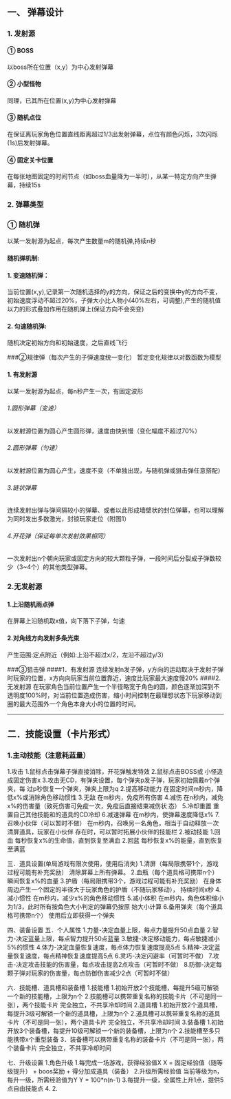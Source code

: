 ## 一、	弹幕设计
### 1.	发射源
#### ①	BOSS
以boss所在位置（x,y）为中心发射弹幕
#### ②	小型怪物
同理，已其所在位置(x,y)为中心发射弹幕
#### ③	随机点位
在保证离玩家角色位置直线距离超过1/3出发射弹幕，点位有颜色闪烁，3次闪烁(1s)后发射弹幕。
#### ④	固定关卡位置
在每张地图固定的时间节点（如boss血量降为一半时），从某一特定方向产生弹幕，持续15s

### 2.	弹幕类型
### ①	随机弹
以某一发射源为起点，每次产生数量m的随机弹,持续n秒
	
#### 随机弹机制:
#### 1.	变速随机弹：
当前位置(x,y),记录第一次随机选择的y的方向，保证之后的变换中y的方向不变，初始速度浮动不超过20%，子弹大小比人物小(40%左右，可调整),产生的随机值以力的形式叠加作用在随机弹上(保证方向不会突变)

#### 2.	匀速随机弹:
随机决定初始方向和初始速度，之后直线飞行

###②规律弹（每次产生的子弹速度统一变化）
暂定变化规律以对数函数为模型
#### 1.	有发射源
以某一发射源为起点，每n秒产生一次，有固定波形
###### 1.圆形弹幕（变速）
以发射源位置为圆心产生圆形弹，速度由快到慢（变化幅度不超过70%）
###### 2.圆形弹幕（匀速）
以发射源位置为圆心产生，速度不变（不单独出现，与随机弹或狙击弹任意搭配）
###### 3.链状弹幕
连续发射出弹与弹间隔较小的弹幕、或者以此形成墙壁状的封位弹幕，也可以理解为同时发出多数激光，封锁玩家走位（附图1）
###### 4.开花弹（保证每单次发射效果相同）
一次发射出n个朝向玩家或固定方向的较大颗粒子弹，一段时间后分裂成子弹数较少（3~4个）的其他类型弹幕。
		
### 2.无发射源
#### 1.上沿随机雨点弹
在屏幕上沿随机取x值，向下落下子弹，匀速
#### 2.对角线方向发射多条光束
产生范围:定点附近（例如:上沿不超过x/2，左沿不超过y/3）

###③狙击弹
####1．有发射源
连续发射n发子弹，y方向的运动取决于发射子弹时玩家的位置，x方向向玩家当前位置靠近，速度比玩家最大速度慢20%
####2.无发射源
在玩家角色当前位置产生一个半径略宽于角色的圆，颜色逐渐加深到不透明度100%时，对当前位置造成伤害，缩小时间控制在最理想状态下玩家移动到圈的最大范围外一个角色本身大小的位置的时间。

***

## 二．技能设置（卡片形式）
###	1.主动技能（注意耗蓝量）	
1.攻击
		1.鼠标点击弹幕子弹直接消除，开花弹触发特效
		2.鼠标点击BOSS或 小怪造成固定伤害x
		3.攻击无CD，有弹夹设置，每个弹夹p发子弹，玩家初始佩戴n个弹夹，每			过p秒恢复一个弹夹，弹夹上限为q
2.提高移动能力
		在固定时间m秒内，降低x%或消除角色移动惯性
3.无敌
		在m秒内，免疫所有伤害
4.减伤
		在n秒内，减免x%的伤害量（致死伤害可免疫一次，免疫后直接结束减伤状				态）
5.冷却重置
		重置自己其他技能和的道具的CD冷却
6.减速弹幕
		在m秒内，使弹幕速度降低x%
7.召唤小伙伴（可以暂时不做）
			在m秒内，召唤另一名角色，相当于自动释放一次清屏道具，玩家在小伙伴			存在时，可以暂时拓展小伙伴的技能栏
2.被动技能
1.回血
		每秒恢复x%的生命值，直到恢复至满血
2.回蓝
		每秒恢复x%的能量，直到恢复至满蓝




三．道具设置(单局游戏有限次使用，使用后消失)
		1.清屏（每局限携带1个，游戏过程可能有补充奖励）
			清除屏幕上所有弹幕。
		2.血瓶（每个道具格可携带n个）
			瞬间恢复x%的血量
		3.护盾（每局限携带3个，游戏过程可能有补充奖励）
			在身体周边产生一个固定的半径大于玩家角色的护盾（不随玩家移动），			持续时间x秒
		4.减小惯性
			在m秒内，减少x%的角色移动惯性
		5.减小体积
			在m秒内，角色体积缩小为1/3，此时所有按角色大小判定的弹幕仍按原			始大小计算
		6.备用弹夹（每个道具格可携带n个）
			使用后立即获得一个弹夹

四、装备设置
五．个人属性
		1.力量-决定血量上限，每点力量提升50点血量
		2.智力-决定蓝量上限，每点智力提升50点蓝量
		3.敏捷-决定移动能力，每点敏捷减小5%的惯性
		4.体力-决定血量恢复速度，每点体力恢复速度提高5点
		5.精神-决定蓝量恢复速度，每点精神恢复速度提高5点
		6.灵巧-决定闪避率（可暂时不做）
		7.攻击-决定攻击技能的伤害量，每点攻击提高2点攻击（可暂时不做）
		8.防御-决定每颗子弹对玩家的伤害量，每点防御伤害减少2点（可暂时不做）

六．技能槽、道具槽和装备槽
		1.技能槽
			1.初始开放2个技能槽，每提升5级可解锁一个新的技能槽，上限为n个
			2.技能槽可以携带重复名称的技能卡片（不可是同一张），两个技能卡片				完全独立，不共享冷却时间
		2.道具槽
			1.初始开放2个道具槽，每提升3级可解锁一个新的道具槽，上限为n个
			2.道具槽可以携带重复名称的道具卡片（不可是同一张），两个道具卡片				完全独立，不共享冷却时间
		3.装备槽
		   1.初始开放3个装备槽，每提升10级可解锁一个新的装备槽，上限为n个
		   2.技能槽至多只能携带x个重型装备
		   3．装备槽可以携带重复名称的装备卡片（不可是同一张），两个装备卡片		   完全独立，不共享冷却时间



七、升级设置
		1.角色升级
			1.每完成一场游戏，获得经验值X
			X = 固定经验值（随等级提升） + boos奖励 + 得分加成道具（装备）
			2.升级所需经验值
				当前等级为n，每升一级，所需经验值为Y
					Y = 100*n(n-1)
			3.每提升一级，全属性上升1点，提供5点自由技能点
			4.
	2.
